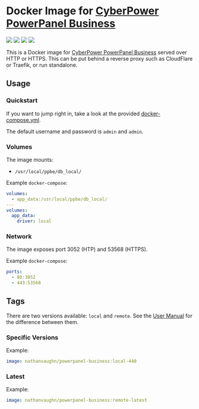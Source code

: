 # Docker Image for [CyberPower PowerPanel Business](https://www.cyberpowersystems.com/products/software/power-panel-business/)

[![](https://img.shields.io/docker/v/nathanvaughn/powerpanel-business)](https://hub.docker.com/r/nathanvaughn/powerpanel-business)
[![](https://img.shields.io/docker/image-size/nathanvaughn/powerpanel-business)](https://hub.docker.com/r/nathanvaughn/powerpanel-business)
[![](https://img.shields.io/docker/pulls/nathanvaughnpowerpanel-business)](https://hub.docker.com/r/nathanvaughn/powerpanel-business)
[![](https://img.shields.io/github/license/nathanvaughn/powerpanel-business-docker)](https://github.com/NathanVaughn/powerpanel-business-docker)

This is a Docker image for
[CyberPower PowerPanel Business](https://www.cyberpowersystems.com/products/software/power-panel-business/)
served over HTTP or HTTPS.
This can be put behind a reverse proxy such as CloudFlare or Traefik, or run standalone.

## Usage

### Quickstart

If you want to jump right in, take a look at the provided
[docker-compose.yml](https://github.com/NathanVaughn/powerpanel-business-docker/blob/master/docker-compose.yml).

The default username and password is `admin` and `admin`.

### Volumes

The image mounts:

-   `/usr/local/ppbe/db_local/`

Example `docker-compose`:

```yml
volumes:
  - app_data:/usr/local/ppbe/db_local/
---
volumes:
  app_data:
    driver: local
```

### Network

The image exposes port 3052 (HTP) and 53568 (HTTPS).

Example `docker-compose`:

```yml
ports:
  - 80:3052
  - 443:53568
```

## Tags

There are two versions available: `local` and `remote`.
See the [User Manual](https://dl4jz3rbrsfum.cloudfront.net/documents/CyberPower-UM-PPB-440.pdf)
for the difference between them.

### Specific Versions

Example:

```yml
image: nathanvaughn/powerpanel-business:local-440
```

### Latest

Example:

```yml
image: nathanvaughn/powerpanel-business:remote-latest
```